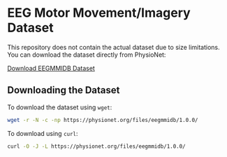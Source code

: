 # EEG Motor Movement/Imagery Dataset

This repository does not contain the actual dataset due to size limitations. You can download the dataset directly from PhysioNet:

[Download EEGMMIDB Dataset](https://physionet.org/files/eegmmidb/1.0.0/)

## Downloading the Dataset

To download the dataset using `wget`:

```zsh
wget -r -N -c -np https://physionet.org/files/eegmmidb/1.0.0/
```

To download using `curl`:

```zsh
curl -O -J -L https://physionet.org/files/eegmmidb/1.0.0/
```


